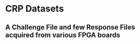 # CRP Datasets
## A Challenge File and few Response Files acquired from various FPGA boards 

<!-- In each .txt file there are 2,097,152 rows, wherein each row contains the response for a corresponding Challenge in the 
following encoding:
- > ffffffffffff **RESP** 0a0a
  > 
where RESP is the 16-bit (Four Hex Characters) Response string
- > For example, ffffffffffff02200a0a corresponds to RESP=0220 (in Hexadecimal)= 0000 0010 0010 0000 (in Binary) -->
